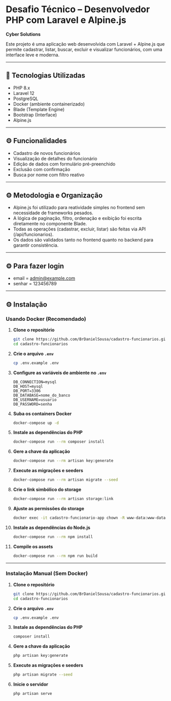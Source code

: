 
# Desafio Técnico – Desenvolvedor PHP com Laravel e Alpine.js
**Cyber Solutions**

Este projeto é uma aplicação web desenvolvida com Laravel + Alpine.js que permite cadastrar, listar, buscar, excluir e visualizar funcionários, com uma interface leve e moderna.

---

## 🚀 Tecnologias Utilizadas

- PHP 8.x  
- Laravel 12  
- PostgreSQL  
- Docker (ambiente containerizado)  
- Blade (Template Engine)  
- Bootstrap (Interface)  
- Alpine.js

---

## ⚙️ Funcionalidades

- Cadastro de novos funcionários
- Visualização de detalhes do funcionário
- Edição de dados com formulário pré-preenchido
- Exclusão com confirmação
- Busca por nome com filtro reativo


---


## ⚙️ Metodologia e Organização

- Alpine.js foi utilizado para reatividade simples no frontend sem necessidade de frameworks pesados.
- A lógica de paginação, filtro, ordenação e exibição foi escrita diretamente no componente Blade.
- Todas as operações (cadastrar, excluir, listar) são feitas via API (/api/funcionarios).
- Os dados são validados tanto no frontend quanto no backend para garantir consistência.


---

## ⚙️ Para fazer login 

- email = admin@example.com
- senhar = 123456789


---


## ⚙️ Instalação

### Usando Docker (Recomendado)

1. **Clone o repositório**
    ```bash
    git clone https://github.com/BrDanielSousa/cadastro-funcionarios.git
    cd cadastro-funcionarios
    ```

2. **Crie o arquivo `.env`**
    ```bash
    cp .env.example .env
    ```

3. **Configure as variáveis de ambiente no `.env`**
    ```
    DB_CONNECTION=mysql
    DB_HOST=mysql
    DB_PORT=3306
    DB_DATABASE=nome_do_banco
    DB_USERNAME=usuario
    DB_PASSWORD=senha
    ```

4. **Suba os containers Docker**
    ```bash
    docker-compose up -d
    ```

5. **Instale as dependências do PHP**
    ```bash
    docker-compose run --rm composer install
    ```

6. **Gere a chave da aplicação**
    ```bash
    docker-compose run --rm artisan key:generate
    ```

7. **Execute as migrações e seeders**
    ```bash
    docker-compose run --rm artisan migrate --seed
    ```

8. **Crie o link simbólico do storage**
    ```bash
    docker-compose run --rm artisan storage:link
    ```

9. **Ajuste as permissões do storage**
    ```bash
    docker exec -it cadastro-funcionario-app chown -R www-data:www-data /var/www/storage
    ```

10. **Instale as dependências do Node.js**
    ```bash
    docker-compose run --rm npm install
    ```

11. **Compile os assets**
    ```bash
    docker-compose run --rm npm run build
    ```

---

### Instalação Manual (Sem Docker)

1. **Clone o repositório**
    ```bash
    git clone https://github.com/BrDanielSousa/cadastro-funcionarios.git
    cd cadastro-funcionarios
    ```

2. **Crie o arquivo `.env`**
    ```bash
    cp .env.example .env
    ```

3. **Instale as dependências do PHP**
    ```bash
    composer install
    ```

4. **Gere a chave da aplicação**
    ```bash
    php artisan key:generate
    ```

5. **Execute as migrações e seeders**
    ```bash
    php artisan migrate --seed
    ```

6. **Inicie o servidor**
    ```bash
    php artisan serve
    ```
